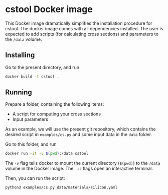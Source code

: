 # cstool Docker image

This Docker image dramatically simplifies the installation procedure for cstool. The docker image comes with all dependencies installed. The user is expected to add scripts (for calculating cross sections) and parameters to the `/data` volume.

## Installing
Go to the present directory, and run
```sh
docker build -t cstool .
```

## Running
Prepare a folder, containing the following items:
* A script for computing your cross sections
* Input parameters

As an example, we will use the present git repository, which contains the desired script in `examples/cs.py` and some input data in the `data` folder.

Go to this folder, and run
```sh
docker run -it -v $(pwd):/data cstool
```
The `-v` flag tells docker to mount the current directory (`$(pwd)`) to the `/data` volume in the Docker image. The `-it` flags open an interactive terminal.

Then, you can run the script:
```sh
python3 examples/cs.py data/materials/silicon.yaml
```
